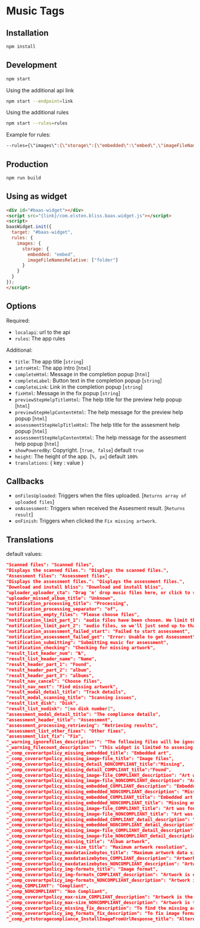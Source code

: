 # Music Tags

## Installation

```bash
npm install
```

## Development

```bash
npm start
```

Using the additional api link

```bash
npm start --endpoint=link
```

Using the additional rules

```bash
npm start --rules=rules
```

Example for rules:

```bash
--rules={\"images\":{\"storage\":{\"embedded\":\"embed\",\"imageFileNamesRelative\":[\"folder\"]},\"maxHeight\":900,\"maxWidth\":900,\"maxDataSizeBytes\":600000,\"permittedFormats\":[\"jpeg\"]}}
```

## Production

```bash
npm run build
```

## Using as widget

```html
<div id="#baas-widget"></div>
<script src="{link}/com.elsten.bliss.baas.widget.js"></script>
<script>
baasWidget.init({
  target: "#baas-widget",
  rules: {
    images: {
      storage: {
        embedded: "embed",
        imageFileNamesRelative: ["folder"]
      }
    }
  }
});
</script>
```

## Options

Required:

*   `localapi`: url to the api
*   `rules`: The app rules

Additional:

*   `title`: The app title [`string`]
*   `introHtml`: The app intro [`html`]
*   `completeHtml`: Message in the completion popup [`html`]
*   `completeLabel`: Button text in the completion popup [`string`]
*   `completeLink`: Link in the completion popup [`string`]
*   `fixHtml`: Message in the fix popup [`string`]
*   `previewStepHelpTitleHtml`: The help title for the preview help popup [`html`]
*   `previewStepHelpContentHtml`: The help message for the preview help popup [`html`]
*   `assessmentStepHelpTitleHtml`: The help title for the assesment help popup [`html`]
*   `assessmentStepHelpContentHtml`: The help message for the assesment help popup [`html`]
*   `showPoweredBy`: Copyright. [`true, false`] default `true`
*   `height`: The height of the app. [`%, px`] default `100%`
*   `translations`: { key : value }

## Callbacks

*   `onFilesUploaded`: Triggers when the files uploaded. [`Returns array of uploaded files`]
*   `onAssessment`: Triggers when received the Assesment result. [`Returns result`]
*   `onFinish`: Triggers when clicked the `Fix missing artwork`.

## Translations

default values:

```json
"Scanned files": "Scanned files",
"Displays the scanned files.": "Displays the scanned files.",
"Assessment files": "Assessment files",
"Displays the assessment files.": "Displays the assessment files.",
"Download and install bliss": "Download and install bliss",
"uploader_uploader_cta": "Drag 'n' drop music files here, or click to select",
"uploader_missed_album_title": "Unknown",
"notification_processing_title": "Processing",
"notification_processing_separator": "of",
"notification_empty_files": "Please choose files",
"notification_limit_part_1": "audio files have been chosen. We limit this demo to the assessment of",
"notification_limit_part_2": "audio files, so we'll just send up to that number, whole albums only.",
"notification_assessment_failed_start": "Failed to start assessment",
"notification_assessment_failed_get": "Error: Unable to get Assessment",
"notification_submitting": "Submitting music for assessment",
"notification_checking": "Checking for missing artwork",
"result_list_header_num": "№",
"result_list_header_name": "Name",
"result_header_part_1": "Found",
"result_header_part_2": "album",
"result_header_part_3": "albums",
"result_nav_cancel": "Choose files",
"result_nav_next": "Find missing artwork",
"result_modal_detail_title": "Track details",
"result_modal_scanning_title": "Scanning issues",
"result_list_disk": "Disk",
"result_list_nodisk": "[no disk number]",
"assessment_modal_detail_title": "The compliance details",
"assessment_header_title": "Assessment",
"assessment_processing_retrieving": "Retrieving results",
"assessment_list_other_fixes": "Other fixes",
"assessment_list_fix": "Fix",
"_warning_ignorefiles_description'": "The following files will be ignored:",
"_warning_filecount_description'": "This widget is limited to assesing up to sixty music files, rounded down to the nearest full album. We ignored:",
"_comp_coverartpolicy_missing_embedded_title": "Embedded art",
"_comp_coverartpolicy_missing_image-file_title": "Image files",
"_comp_coverartpolicy_missing_detail_NONCOMPLIANT_title":"Missing",
"_comp_coverartpolicy_missing_detail_COMPLIANT_title":"Found",
"_comp_coverartpolicy_missing_image-file_COMPLIANT_description": "Art was found at",
"_comp_coverartpolicy_missing_image-file_NONCOMPLIANT_description": "Art was missing at",
"_comp_coverartpolicy_missing_embedded_COMPLIANT_description": "Embedded art was found in",
"_comp_coverartpolicy_missing_embedded_NONCOMPLIANT_description": "Missing embedded art from",
"_comp_coverartpolicy_missing_embedded_COMPLIANT_title": "Embedded art was found",
"_comp_coverartpolicy_missing_embedded_NONCOMPLIANT_title": "Missing embedded art",
"_comp_coverartpolicy_missing_image-file_COMPLIANT_title": "Art was found",
"_comp_coverartpolicy_missing_image-file_NONCOMPLIANT_title": "Art was missing",
"_comp_coverartpolicy_missing_embedded_COMPLIANT_detail_description": "Embedded art was found in:",
"_comp_coverartpolicy_missing_embedded_NONCOMPLIANT_detail_description": "Missing embedded art from:",
"_comp_coverartpolicy_missing_image-file_COMPLIANT_detail_description": "Art was found at:",
"_comp_coverartpolicy_missing_image-file_NONCOMPLIANT_detail_description": "Art was missing at:",
"_comp_coverartpolicy_missing_title": "Album artwork",
"_comp_coverartpolicy_max-size_title": "Maximum artwork resolution",
"_comp_coverartpolicy_maxdatasizebytes_title": "Maximum artwork data size",
"_comp_coverartpolicy_maxdatasizebytes_COMPLIANT_description": "Artwork is under the maximum size.",
"_comp_coverartpolicy_maxdatasizebytes_NONCOMPLIANT_description": "Artwork is too large.",
"_comp_coverartpolicy_img-formats_title": "Image format",
"_comp_coverartpolicy_img-formats_COMPLIANT_description": "Artwork is encoded in an acceptable format.",
"_comp_coverartpolicy_img-formats_NONCOMPLIANT_description": "Artwork is encoded in an unacceptable format.",
"_comp_COMPLIANT": "Compliant",
"_comp_NONCOMPLIANT": "Non Compliant",
"_comp_coverartpolicy_max-size_COMPLIANT_description": "Artwork is the correct size",
"_comp_coverartpolicy_max-size_NONCOMPLIANT_description": "Artwork is the incorrect size",
"_comp_coverartpolicy_missing_fix_description": "To find the missing artwork for your albums",
"_comp_coverartpolicy_img_formats_fix_description": "To fix image formats in your music library",
"_comp_artstoragecompliance_InstallImageFromUrlResponse_title": "Alternative art"
```